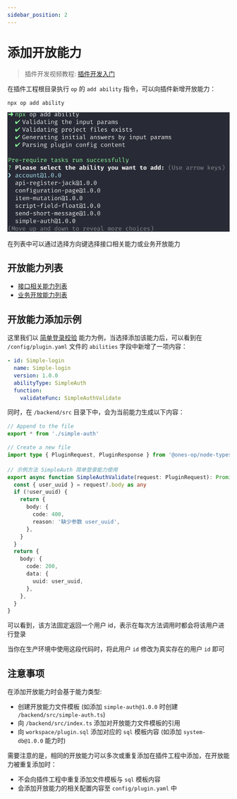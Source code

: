 ```yaml
---
sidebar_position: 2
---
```


# 添加开放能力

> 插件开发视频教程: [插件开发入门](../examples/videos/start.mdx)

在插件工程根目录执行 `op` 的 `add ability` 指令，可以向插件新增开放能力：

```
npx op add ability
```

![](./images/ability.png)

在列表中可以通过选择方向键选择接口相关能力或业务开放能力

## 开放能力列表

- [接口相关能力列表](../../abilities/api/index.md)
- [业务开放能力列表](../../abilities/bussiness/index.md)

## 开放能力添加示例

这里我们以 [简单登录校验](../../abilities/bussiness/simple-auth.md) 能力为例，当选择添加该能力后，可以看到在 `/config/plugin.yaml` 文件的 `abilities` 字段中新增了一项内容：

```yaml title="/config/plugin.yaml"
- id: Simple-login
  name: Simple-login
  version: 1.0.0
  abilityType: SimpleAuth
  function:
    validateFunc: SimpleAuthValidate
```

同时，在 `/backend/src` 目录下中，会为当前能力生成以下内容：

```ts title="/backend/src/index.ts"
// Append to the file
export * from './simple-auth'
```

```ts title="/backend/src/simple-auth.ts"
// Create a new file
import type { PluginRequest, PluginResponse } from '@ones-op/node-types'

// 示例方法 SimpleAuth 简单登录能力使用
export async function SimpleAuthValidate(request: PluginRequest): Promise<PluginResponse> {
  const { user_uuid } = request?.body as any
  if (!user_uuid) {
    return {
      body: {
        code: 400,
        reason: '缺少参数 user_uuid',
      },
    }
  }
  return {
    body: {
      code: 200,
      data: {
        uuid: user_uuid,
      },
    },
  }
}
```

可以看到，该方法固定返回一个用户 id，表示在每次方法调用时都会将该用户进行登录

当你在生产环境中使用这段代码时，将此用户 `id` 修改为真实存在的用户 `id` 即可

## 注意事项

在添加开放能力时会基于能力类型:

- 创建开放能力文件模板 (如添加 `simple-auth@1.0.0` 时创建 `/backend/src/simple-auth.ts`)
- 向 `/backend/src/index.ts` 添加对开放能力文件模板的引用
- 向 `workspace/plugin.sql` 添加对应的 `sql` 模板内容 (如添加 `system-db@1.0.0` 能力时)

需要注意的是，相同的开放能力可以多次或重复添加在插件工程中添加，在开放能力被重复添加时：

- 不会向插件工程中重复添加文件模板与 `sql` 模板内容
- 会添加开放能力的相关配置内容至 `config/plugin.yaml` 中
